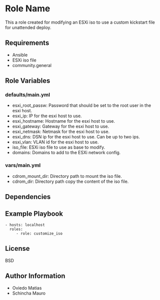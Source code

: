 Role Name
=========

This a role created for modifying an ESXi iso to use a custom kickstart file for unattended deploy.

Requirements
------------

* Ansible
* ESXi iso file
* community.general

Role Variables
--------------

### defaults/main.yml

* esxi_root_passw: Password that should be set to the root user in the esxi host.
* esxi_ip: IP for the esxi host to use.
* esxi_hostname: Hostname for the esxi host to use.
* esxi_gateway: Gateway for the esxi host to use.
* esxi_netmask: Netmask for the esxi host to use.
* esxi_dns: DSN ip for the esxi host to use. Can be up to two ips.
* esxi_vlan: VLAN id for the esxi host to use.
* iso_file: ESXi iso file to use as base to modify.
* domains: Domains to add to the ESXi network config.

### vars/main.yml

* cdrom_mount_dir: Directory path to mount the iso file.
* cdrom_dir: Directory path copy the content of the iso file.

Dependencies
------------

Example Playbook
----------------

    - hosts: localhost
      roles:
         - role: customize_iso

License
-------

BSD

Author Information
------------------

* Oviedo Matias
* Schincha Mauro
